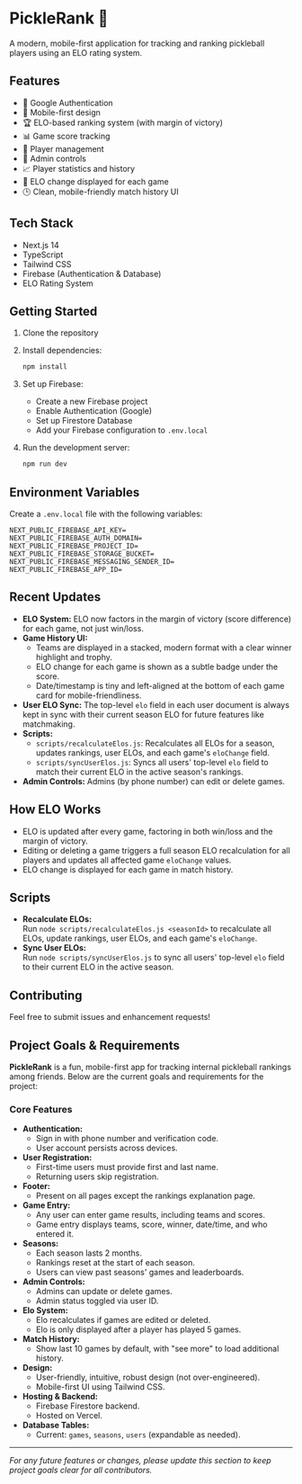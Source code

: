 # PickleRank 🏓

A modern, mobile-first application for tracking and ranking pickleball players using an ELO rating system.

## Features

- 🔐 Google Authentication
- 📱 Mobile-first design
- 🏆 ELO-based ranking system (with margin of victory)
- 📊 Game score tracking
- 👥 Player management
- 👑 Admin controls
- 📈 Player statistics and history
- 🎯 ELO change displayed for each game
- 🕒 Clean, mobile-friendly match history UI

## Tech Stack

- Next.js 14
- TypeScript
- Tailwind CSS
- Firebase (Authentication & Database)
- ELO Rating System

## Getting Started

1. Clone the repository
2. Install dependencies:
   ```bash
   npm install
   ```
3. Set up Firebase:
   - Create a new Firebase project
   - Enable Authentication (Google)
   - Set up Firestore Database
   - Add your Firebase configuration to `.env.local`

4. Run the development server:
   ```bash
   npm run dev
   ```

## Environment Variables

Create a `.env.local` file with the following variables:

```
NEXT_PUBLIC_FIREBASE_API_KEY=
NEXT_PUBLIC_FIREBASE_AUTH_DOMAIN=
NEXT_PUBLIC_FIREBASE_PROJECT_ID=
NEXT_PUBLIC_FIREBASE_STORAGE_BUCKET=
NEXT_PUBLIC_FIREBASE_MESSAGING_SENDER_ID=
NEXT_PUBLIC_FIREBASE_APP_ID=
```

## Recent Updates

- **ELO System:** ELO now factors in the margin of victory (score difference) for each game, not just win/loss.
- **Game History UI:** 
  - Teams are displayed in a stacked, modern format with a clear winner highlight and trophy.
  - ELO change for each game is shown as a subtle badge under the score.
  - Date/timestamp is tiny and left-aligned at the bottom of each game card for mobile-friendliness.
- **User ELO Sync:** The top-level `elo` field in each user document is always kept in sync with their current season ELO for future features like matchmaking.
- **Scripts:**
  - `scripts/recalculateElos.js`: Recalculates all ELOs for a season, updates rankings, user ELOs, and each game's `eloChange` field.
  - `scripts/syncUserElos.js`: Syncs all users' top-level `elo` field to match their current ELO in the active season's rankings.
- **Admin Controls:** Admins (by phone number) can edit or delete games.

## How ELO Works

- ELO is updated after every game, factoring in both win/loss and the margin of victory.
- Editing or deleting a game triggers a full season ELO recalculation for all players and updates all affected game `eloChange` values.
- ELO change is displayed for each game in match history.

## Scripts

- **Recalculate ELOs:**  
  Run `node scripts/recalculateElos.js <seasonId>` to recalculate all ELOs, update rankings, user ELOs, and each game's `eloChange`.
- **Sync User ELOs:**  
  Run `node scripts/syncUserElos.js` to sync all users' top-level `elo` field to their current ELO in the active season.

## Contributing

Feel free to submit issues and enhancement requests!

## Project Goals & Requirements

**PickleRank** is a fun, mobile-first app for tracking internal pickleball rankings among friends. Below are the current goals and requirements for the project:

### Core Features
- **Authentication:**
  - Sign in with phone number and verification code.
  - User account persists across devices.
- **User Registration:**
  - First-time users must provide first and last name.
  - Returning users skip registration.
- **Footer:**
  - Present on all pages except the rankings explanation page.
- **Game Entry:**
  - Any user can enter game results, including teams and scores.
  - Game entry displays teams, score, winner, date/time, and who entered it.
- **Seasons:**
  - Each season lasts 2 months.
  - Rankings reset at the start of each season.
  - Users can view past seasons' games and leaderboards.
- **Admin Controls:**
  - Admins can update or delete games.
  - Admin status toggled via user ID.
- **Elo System:**
  - Elo recalculates if games are edited or deleted.
  - Elo is only displayed after a player has played 5 games.
- **Match History:**
  - Show last 10 games by default, with "see more" to load additional history.
- **Design:**
  - User-friendly, intuitive, robust design (not over-engineered).
  - Mobile-first UI using Tailwind CSS.
- **Hosting & Backend:**
  - Firebase Firestore backend.
  - Hosted on Vercel.
- **Database Tables:**
  - Current: `games`, `seasons`, `users` (expandable as needed).

---

*For any future features or changes, please update this section to keep project goals clear for all contributors.* 